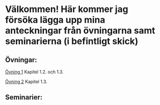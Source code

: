 # Välkommen! Här kommer jag försöka lägga upp mina anteckningar från övningarna samt seminarierna (i befintligt skick)
## Övningar:
<a href="https://github.com/jonascon/jonascon.github.io/blob/master/%C3%96vning%201.pdf">Övning 1</a> 
Kapitel 1.2. och 1.3.

<a href="https://github.com/jonascon/jonascon.github.io/blob/master/%C3%96vning%202.pdf">Övning 2</a> 
Kapitel 1.3.
## Seminarier: 
